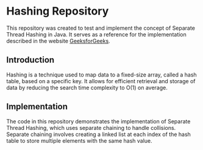 # Hashing Repository

This repository was created to test and implement the concept of Separate Thread Hashing in Java. It serves as a reference for the implementation described in the website [GeeksforGeeks](https://www.geeksforgeeks.org/c-program-hashing-chaining/).

## Introduction

Hashing is a technique used to map data to a fixed-size array, called a hash table, based on a specific key. It allows for efficient retrieval and storage of data by reducing the search time complexity to O(1) on average.

## Implementation

The code in this repository demonstrates the implementation of Separate Thread Hashing, which uses separate chaining to handle collisions. Separate chaining involves creating a linked list at each index of the hash table to store multiple elements with the same hash value.

